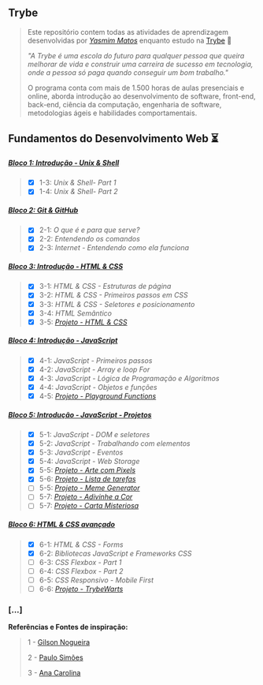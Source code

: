 ## Trybe

>Este repositório contem todas as atividades de aprendizagem desenvolvidas por _[Yasmim Matos](https://www.linkedin.com/in/yasmimmatos)_ enquanto estudo na [Trybe](https://www.betrybe.com/) :rocket:
>
>_"A Trybe é uma escola do futuro para qualquer pessoa que queira melhorar de vida e construir uma carreira de sucesso em tecnologia, onde a pessoa só paga quando conseguir um bom trabalho."_
>
>O programa conta com mais de 1.500 horas de aulas presenciais e online, aborda introdução ao desenvolvimento de software, front-end, back-end, ciência da computação, engenharia de software, metodologias ágeis e habilidades comportamentais.

## Fundamentos do Desenvolvimento Web :hourglass_flowing_sand:

##### [Bloco 1: Introdução - Unix & Shell](https://github.com/Yasmim-Matos/trybe-exercicios/tree/main/MODULO1-FUNDAMENTOS/bloco1_unix-%26-bash)

>- [X] 1-3: _Unix & Shell- Part 1_
>- [X] 1-4: _Unix & Shell- Part 2_

##### [Bloco 2: Git & GitHub](https://github.com/Yasmim-Matos/trybe-exercicios/tree/main/MODULO1-FUNDAMENTOS/bloco2_git-github-e-internet/dia2.1_2.2_2.3)

>- [X] 2-1: _O que é e para que serve?_
>- [X] 2-2: _Entendendo os comandos_
>- [X] 2-3: _Internet - Entendendo como ela funciona_

##### [Bloco 3: Introdução - HTML & CSS](https://github.com/Yasmim-Matos/trybe-exercicios/tree/main/MODULO1-FUNDAMENTOS/bloco3_html-css-estruturas-de-pagina)

>- [X] 3-1: _HTML & CSS - Estruturas de página_
>- [X] 3-2: _HTML & CSS - Primeiros passos em CSS_
>- [X] 3-3: _HTML & CSS - Seletores e posicionamento_
>- [X] 3-4: _HTML Semântico_
>- [X] 3-5: _[Projeto - HTML & CSS]()_

##### [Bloco 4: Introdução - JavaScript](https://github.com/Yasmim-Matos/trybe-exercicios/tree/main/MODULO1-FUNDAMENTOS/bloco4_javascript-logica-de-programacao)

>- [X] 4-1: _JavaScript - Primeiros passos_
>- [X] 4-2: _JavaScript - Array e loop For_
>- [X] 4-3: _JavaScript - Lógica de Programação e Algoritmos_
>- [X] 4-4: _JavaScript - Objetos e funções_
>- [X] 4-5: _[Projeto - Playground Functions]()_

##### [Bloco 5: Introdução - JavaScript - Projetos](https://github.com/Yasmim-Matos/trybe-exercicios/tree/main/MODULO1-FUNDAMENTOS/bloco5_JS--DOM-eventos-webStorage)

>- [X] 5-1: _JavaScript - DOM e seletores_
>- [X] 5-2: _JavaScript - Trabalhando com elementos_
>- [X] 5-3: _JavaScript - Eventos_
>- [X] 5-4: _JavaScript - Web Storage_
>- [X] 5-5: _[Projeto - Arte com Pixels]()_
>- [X] 5-6: _[Projeto - Lista de tarefas]()_
>- [ ] 5-5: _[Projeto - Meme Generator]()_
>- [ ] 5-7: _[Projeto - Adivinhe a Cor]()_
>- [ ] 5-7: _[Projeto - Carta Misteriosa]()_

##### [Bloco 6: HTML & CSS avançado](https://github.com/Yasmim-Matos/trybe-exercicios/tree/main/MODULO1-FUNDAMENTOS/bloco6_html-css-forms-flexbox-responsivo)

>- [X] 6-1: _HTML & CSS - Forms_
>- [X] 6-2: _Bibliotecas JavaScript e Frameworks CSS_
>- [ ] 6-3: _CSS Flexbox - Part 1_
>- [ ] 6-4: _CSS Flexbox - Part 2_
>- [ ] 6-5: _CSS Responsivo - Mobile First_
>- [ ] 6-6: _[Projeto - TrybeWarts]()_

### [...]

**Referências e Fontes de inspiração:**

>1 - [Gilson Nogueira](https://github.com/engnogueira)
>
>2 - [Paulo Simões](https://github.com/paulohbsimoes)
>
>3 - [Ana Carolina](https://github.com/gomesanac)

